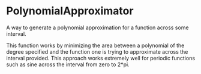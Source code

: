 # PolynomialApproximator
A way to generate a polynomial approximation for a function across some interval.

This function works by minimizing the area between a polynomial of the degree specified and the function one is trying to approximate across the interval provided. This approach works extremely well for periodic functions such as sine across the interval from zero to 2*pi.
